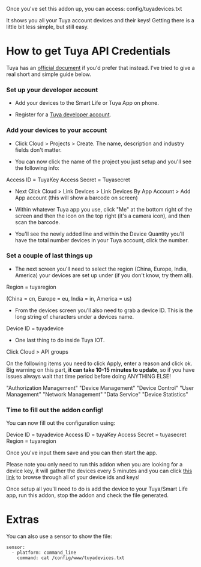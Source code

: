 Once you've set this addon up, you can access: config/tuyadevices.txt

It shows you all your Tuya account devices and their keys! Getting there is a little bit less simple, but still easy.


# How to get Tuya API Credentials

Tuya has an [official document](https://developer.tuya.com/en/docs/iot/open-api/quick-start/quick-start1) if you'd prefer that instead.  I've tried to give a real short and simple guide below.

### Set up your developer account
- Add your devices to the Smart Life or Tuya App on phone.

- Register for a [Tuya developer account](https://iot.tuya.com).

### Add your devices to your account
- Click Cloud > Projects > Create. The name, description and industry fields don't matter.

- You can now click the name of the project you just setup and you'll see the following info:

Access ID = TuyaKey
Access Secret = Tuyasecret

- Next Click Cloud > Link Devices > Link Devices By App Account > Add App account (this will show a barcode on screen)

- Within whatever Tuya app you use, click "Me" at the bottom right of the screen and then the icon on the top right (it's a camera icon), and then scan the barcode.

- You'll see the newly added line and within the Device Quantity you'll have the total number devices in your Tuya account, click the number.

### Set a couple of last things up
- The next screen you'll need to select the region (China, Europe, India, America) your devices are set up under (if you don't know, try them all).

Region = tuyaregion

(China = cn, Europe = eu, India = in, America = us)

- From the devices screen you'll also need to grab a device ID. This is the long string of characters under a devices name.

Device ID = tuyadevice

- One last thing to do inside Tuya IOT.

Click Cloud > API groups

On the following items you need to click Apply, enter a reason and click ok. Big warning on this part, **it can take 10-15 minutes to update**, so if you have issues always wait that time period before doing ANYTHING ELSE!

"Authorization Management"
"Device Management"
"Device Control"
"User Management"
"Network Management"
"Data Service"
"Device Statistics"

### Time to fill out the addon config!
You can now fill out the configuration using:

Device ID = tuyadevice
Access ID = tuyaKey
Access Secret = tuyasecret
Region = tuyaregion

Once you've input them save and you can then start the app.

Please note you only need to run this addon when you are looking for a device key, it will gather the devices every 5 minutes and you can click <a href="/local/tuyadevices.txt" target="_blank">this link</a> to browse through all of your device ids and keys!

Once setup all you'll need to do is add the device to your Tuya/Smart Life app, run this addon, stop the addon and check the file generated.

# Extras

You can also use a sensor to show the file:

```
sensor:
  - platform: command_line
    command: cat /config/www/tuyadevices.txt
```
